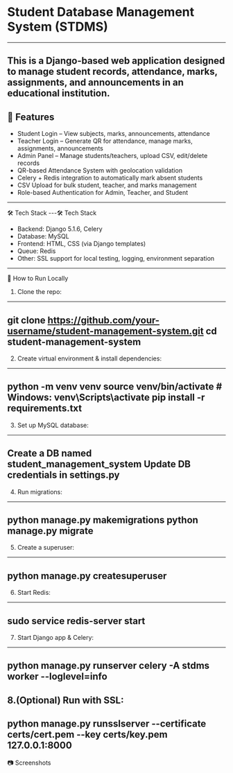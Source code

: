 # Student Database Management System (STDMS)
---
This is a Django-based web application designed to manage student records, attendance, marks, assignments, and announcements in an educational institution.
---

🔧 Features
---
* Student Login – View subjects, marks, announcements, attendance
* Teacher Login – Generate QR for attendance, manage marks, assignments, announcements
* Admin Panel – Manage students/teachers, upload CSV, edit/delete records
* QR-based Attendance System with geolocation validation
* Celery + Redis integration to automatically mark absent students
* CSV Upload for bulk student, teacher, and marks management
* Role-based Authentication for Admin, Teacher, and Student
 ---
 🛠️ Tech Stack
 ---🛠️ Tech Stack
* Backend: Django 5.1.6, Celery
* Database: MySQL
* Frontend: HTML, CSS (via Django templates)
* Queue: Redis
* Other: SSL support for local testing, logging, environment separation
 ---
 🚀 How to Run Locally
1. Clone the repo:
---
git clone https://github.com/your-username/student-management-system.git
cd student-management-system
---

2. Create virtual environment & install dependencies:
---
python -m venv venv
source venv/bin/activate  # Windows: venv\Scripts\activate
pip install -r requirements.txt
---

3. Set up MySQL database:
---
Create a DB named student_management_system
Update DB credentials in settings.py
---
4. Run migrations:
---
python manage.py makemigrations
python manage.py migrate
---
5. Create a superuser:
---
python manage.py createsuperuser
---
6. Start Redis:
---
sudo service redis-server start
---
7. Start Django app & Celery:
---
python manage.py runserver
celery -A stdms worker --loglevel=info
---
8.(Optional) Run with SSL:
---
python manage.py runsslserver --certificate certs/cert.pem --key certs/key.pem 127.0.0.1:8000
---
📷 Screenshots

